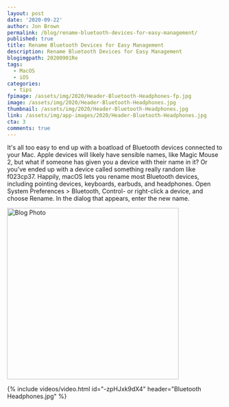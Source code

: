 ```yaml
---
layout: post
date: '2020-09-22'
author: Jon Brown
permalink: /blog/rename-bluetooth-devices-for-easy-management/
published: true
title: Rename Bluetooth Devices for Easy Management
description: Rename Bluetooth Devices for Easy Management
blogimgpath: 20200901Re
tags:
  - MacOS
  - iOS
categories:
  - tips
fpimage: /assets/img/2020/Header-Bluetooth-Headphones-fp.jpg
image: /assets/img/2020/Header-Bluetooth-Headphones.jpg
thumbnail: /assets/img/2020/Header-Bluetooth-Headphones.jpg
link: /assets/img/app-images/2020/Header-Bluetooth-Headphones.jpg
cta: 3
comments: true
---
```

It's all too easy to end up with a boatload of Bluetooth devices
connected to your Mac. Apple devices will likely have sensible names,
like Magic Mouse 2, but what if someone has given you a device with
their name in it? Or you've ended up with a device called something
really random like f023cp37. Happily, macOS lets you rename most
Bluetooth devices, including pointing devices, keyboards, earbuds, and
headphones. Open System Preferences > Bluetooth, Control- or
right-click a device, and choose Rename. In the dialog that appears,
enter the new name.

<img alt="Blog Photo" src="{{ site.site_cdn }}/assets/img/blog/2020/20200901Re/Bluetooth-pref-pane-Rename.png" class="img-fluid rounded m-2" width="400" />

{% include videos/video.html id="-zpHJxk9dX4" header="Bluetooth Headphones.jpg" %}
